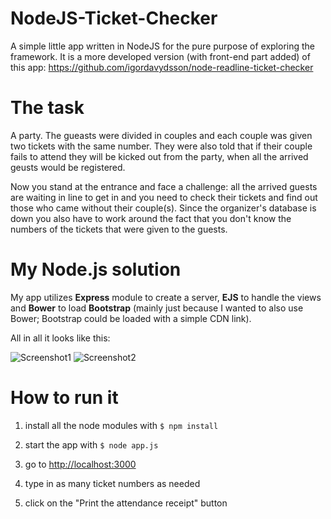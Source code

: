 # NodeJS-Ticket-Checker

A simple little app written in NodeJS for the pure purpose of exploring the framework. It is a more developed version (with front-end part added) of this app: https://github.com/igordavydsson/node-readline-ticket-checker

# The task

A party. The gueasts were divided in couples and each couple was given two tickets with the same number. They were also told that if their couple fails to attend they will be kicked out from the party, when all the arrived geusts would be registered.

Now you stand at the entrance and face a challenge: all the arrived guests are waiting in line to get in and you need to check their tickets and find out those who came without their couple(s). Since the organizer's database is down you also have to work around the fact that you don't know the numbers of the tickets that were given to the guests.

# My Node.js solution

My app utilizes **Express** module to create a server, **EJS** to handle the views and **Bower** to load **Bootstrap** (mainly just because I wanted to also use Bower; Bootstrap could be loaded with a simple CDN link).

All in all it looks like this: 

![Screenshot1](/../screenshots/screenshot1.png?raw=true "Front page screenshot")
![Screenshot2](/../screenshots/screenshot2.png?raw=true "Second page screenshot")

# How to run it

1. install all the node modules with `$ npm install`

2. start the app with `$ node app.js`

3. go to <http://localhost:3000>

4. type in as many ticket numbers as needed

5. click on the "Print the attendance receipt" button
